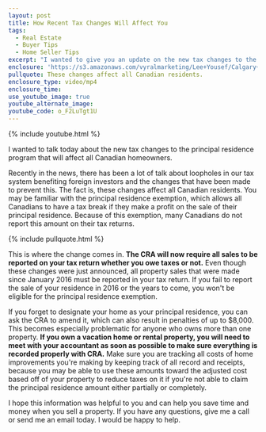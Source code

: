 ```yaml
---
layout: post
title: How Recent Tax Changes Will Affect You
tags:
  - Real Estate
  - Buyer Tips
  - Home Seller Tips
excerpt: "I wanted to give you an update on the new tax changes to the principal residence program, because they affect all residents of Canada. These changes were brought about to prevent foreign investors taking advantage of tax loopholes, but the new changes extend beyond just investors. The CRA will now require all sales to be reported on your tax return, regardless of whether you owe taxes or not from the principal residence exemption. If you don't report a sale or you fail to designate your primary residence, you could wind up paying thousands of dollars in penalties. For more details on this new change, watch this short video."
enclosure: 'https://s3.amazonaws.com/vyralmarketing/Lee+Yousef/Calgary+Real+Estate+New+Tax+Changes+Affect+All+Canadian+Residents.mp4'
pullquote: These changes affect all Canadian residents.
enclosure_type: video/mp4
enclosure_time:
use_youtube_image: true
youtube_alternate_image:
youtube_code: o_F2LuTgt1U
---
```



{% include youtube.html %}

I wanted to talk today about the new tax changes to the principal residence program that will affect all Canadian homeowners.

Recently in the news, there has been a lot of talk about loopholes in our tax system benefiting foreign investors and the changes that have been made to prevent this. The fact is, these changes affect all Canadian residents. You may be familiar with the principal residence exemption, which allows all Canadians to have a tax break if they make a profit on the sale of their principal residence. Because of this exemption, many Canadians do not report this amount on their tax returns.

{% include pullquote.html %}

This is where the change comes in. **The CRA will now require all sales to be reported on your tax return whether you owe taxes or not.** Even though these changes were just announced, all property sales that were made since January 2016 must be reported in your tax return. If you fail to report the sale of your residence in 2016 or the years to come, you won't be eligible for the principal residence exemption.

If you forget to designate your home as your principal residence, you can ask the CRA to amend it, which can also result in penalties of up to $8,000. This becomes especially problematic for anyone who owns more than one property. **If you own a vacation home or rental property, you will need to meet with your accountant as soon as possible to make sure everything is recorded properly with CRA.** Make sure you are tracking all costs of home improvements you're making by keeping track of all record and receipts, because you may be able to use these amounts toward the adjusted cost based off of your property to reduce taxes on it if you're not able to claim the principal residence amount either partially or completely.

I hope this information was helpful to you and can help you save time and money when you sell a property. If you have any questions, give me a call or send me an email today. I would be happy to help.